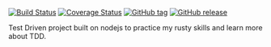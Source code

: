[![Build Status](https://travis-ci.org/gitKad/movienight.svg?branch=master)](https://travis-ci.org/gitKad/movienight)
[![Coverage Status](https://coveralls.io/repos/github/gitKad/movienight/badge.svg?branch=master)](https://coveralls.io/github/gitKad/movienight?branch=master)
[![GitHub tag](https://img.shields.io/github/tag/gitKad/movienight.svg?maxAge=2592000)](https://github.com/gitKad/movienight/)
[![GitHub release](https://img.shields.io/github/release/gitKad/movienight.svg?maxAge=2592000)](https://github.com/gitKad/movienight/)

Test Driven project built on nodejs to practice my rusty skills and learn more about TDD.
